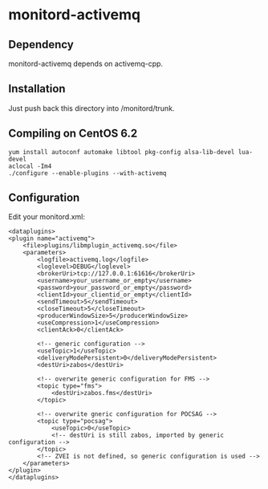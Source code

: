 # monitord-activemq

## Dependency
monitord-activemq depends on activemq-cpp.

## Installation
Just push back this directory into /monitord/trunk.

## Compiling on CentOS 6.2

	yum install autoconf automake libtool pkg-config alsa-lib-devel lua-devel
	aclocal -Im4
	./configure --enable-plugins --with-activemq

## Configuration 
Edit your monitord.xml:

	<dataplugins>
	<plugin name="activemq">
		<file>plugins/libmplugin_activemq.so</file>
		<parameters>
			<logfile>activemq.log</logfile>
			<loglevel>DEBUG</loglevel>
			<brokerUri>tcp://127.0.0.1:61616</brokerUri>
			<username>your_username_or_empty</username>
			<password>your_password_or_empty</password>
			<clientId>your_clientid_or_empty</clientId>
			<sendTimeout>5</sendTimeout>
			<closeTimeout>5</closeTimeout>
			<producerWindowSize>5</producerWindowSize>
			<useCompression>1</useCompression>
			<clientAck>0</clientAck>

			<!-- generic configuration -->
			<useTopic>1</useTopic>
			<deliveryModePersistent>0</deliveryModePersistent>
			<destUri>zabos</destUri>

			<!-- overwrite generic configuration for FMS -->
			<topic type="fms">
				<destUri>zabos.fms</destUri>
			</topic>

			<!-- overwrite gneric configuration for POCSAG -->
			<topic type="pocsag">
				<useTopic>0</useTopic>
				<!-- destUri is still zabos, imported by generic configuration -->
			</topic>
			<!-- ZVEI is not defined, so generic configuration is used -->
		</parameters>
	</plugin>
	</dataplugins> 
